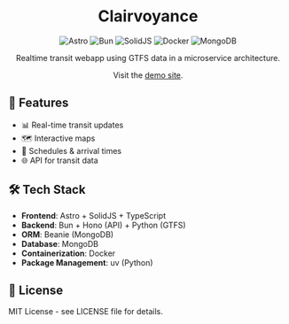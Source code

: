 <div align="center">

<h1>Clairvoyance</h1>

![Astro](https://img.shields.io/badge/astro-%23FF5A1F.svg?style=for-the-badge&logo=astro&logoColor=white)
![Bun](https://img.shields.io/badge/bun-%2300C7B7.svg?style=for-the-badge&logo=bun&logoColor=white)
![SolidJS](https://img.shields.io/badge/solid.js-%2320232a.svg?style=for-the-badge&logo=solid&logoColor=%2361DAFB)
![Docker](https://img.shields.io/badge/docker-%232496ED.svg?style=for-the-badge&logo=docker&logoColor=white)
![MongoDB](https://img.shields.io/badge/mongodb-%2347A248.svg?style=for-the-badge&logo=mongodb&logoColor=white)

Realtime transit webapp using GTFS data in a microservice architecture.

Visit the [demo site](https://bp.botnewish.xyz/clairvoyance2/).

</div>

## 🚀 Features

-   📊 Real-time transit updates
-   🗺️ Interactive maps
-   📅 Schedules & arrival times
-   🌐 API for transit data

## 🛠️ Tech Stack

-   **Frontend**: Astro + SolidJS + TypeScript
-   **Backend**: Bun + Hono (API) + Python (GTFS)
-   **ORM**: Beanie (MongoDB)
-   **Database**: MongoDB
-   **Containerization**: Docker
-   **Package Management**: uv (Python)

## 📝 License

MIT License - see LICENSE file for details.
